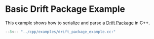 # Basic Drift Package Example

This example shows how to serialize and parse a [Drift Package](/docs/api/common) in C++.

```cpp title="cpp/examples/drift_package_example.cc"
--8<-- "../cpp/examples/drift_package_example.cc:"
```
